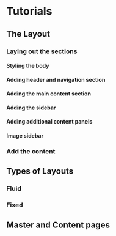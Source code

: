 # Tutorials

## The Layout

### Laying out the sections
#### Styling the body
#### Adding header and navigation section
#### Adding the main content section
#### Adding the sidebar
#### Adding additional content panels
#### Image sidebar

### Add the content



## Types of Layouts

### Fluid

### Fixed



## Master and Content pages